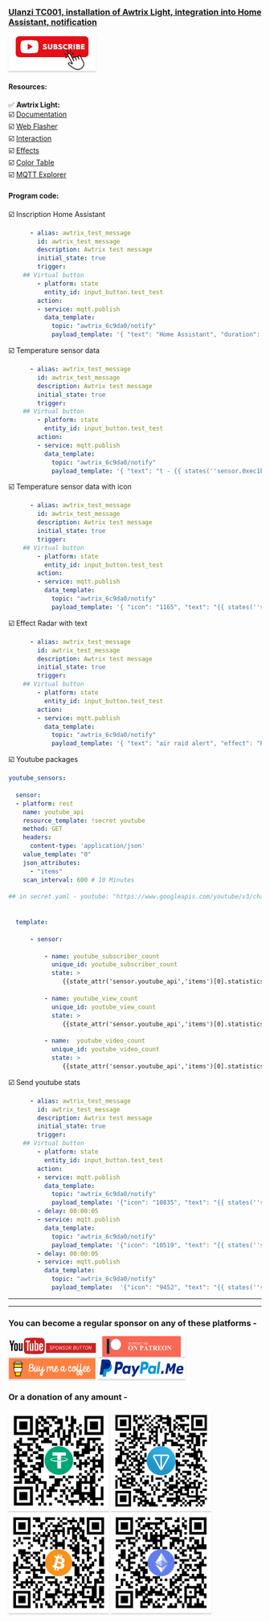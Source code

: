 ### [Ulanzi TC001, installation of Awtrix Light, integration into Home Assistant, notification](https://youtu.be/FfI4hmtDWR8)

<a href="https://www.youtube.com/channel/UCcq9onYHbs6go3kDpfBoqhg?sub_confirmation=1" target="_blank"><img src="https://raw.githubusercontent.com/kvazis/library/master/img/subscribe.png" alt="Subscribe" style="height: 71px !important;width: 174px !important;box-shadow: 0px 3px 2px 0px rgba(190, 190, 190, 0.5) !important;-webkit-box-shadow: 0px 3px 2px 0px rgba(190, 190, 190, 0.5) !important;" ></a>

#### Resources:    

:white_check_mark: **Awtrix Light:**    
:ballot_box_with_check: [Documentation](https://blueforcer.github.io/awtrix3/#/?id=awtrix-light)     
:ballot_box_with_check: [Web Flasher](https://blueforcer.github.io/awtrix3/#/flasher)     
:ballot_box_with_check: [Interaction](https://blueforcer.github.io/awtrix3/#/api?id=interaction)     
:ballot_box_with_check: [Effects](https://blueforcer.github.io/awtrix3/#/effects)     
:ballot_box_with_check: [Color Table](https://www.rapidtables.com/web/color/RGB_Color.html)     
:ballot_box_with_check: [MQTT Explorer](https://mqtt-explorer.com/)     

#### Program code:  


:ballot_box_with_check: Inscription Home Assistant    

```yaml
      - alias: awtrix_test_message
        id: awtrix_test_message
        description: Awtrix test message
        initial_state: true
        trigger:
    ## Virtual button
        - platform: state
          entity_id: input_button.test_test
        action:
        - service: mqtt.publish
          data_template:
            topic: "awtrix_6c9da0/notify"
            payload_template: '{ "text": "Home Assistant", "duration": 5, "color": "#5CE0FF" }'
```

:ballot_box_with_check: Temperature sensor data    

```yaml
      - alias: awtrix_test_message
        id: awtrix_test_message
        description: Awtrix test message
        initial_state: true
        trigger:
    ## Virtual button
        - platform: state
          entity_id: input_button.test_test
        action:
        - service: mqtt.publish
          data_template:
            topic: "awtrix_6c9da0/notify"
            payload_template: '{ "text": "t - {{ states(''sensor.0xec1bbdfffe6f3394_temperature'')}} C", "duration": 10, "color": "#FFF97D", "noScroll": true }'
```

:ballot_box_with_check: Temperature sensor data with icon    

```yaml
      - alias: awtrix_test_message
        id: awtrix_test_message
        description: Awtrix test message
        initial_state: true
        trigger:
    ## Virtual button
        - platform: state
          entity_id: input_button.test_test
        action:
        - service: mqtt.publish
          data_template:
            topic: "awtrix_6c9da0/notify"
            payload_template: '{ "icon": "1165", "text": "{{ states(''sensor.0xec1bbdfffe6f3394_temperature'')}} C", "duration": 10, "color": "#FFF97D", "noScroll": true }'
```

:ballot_box_with_check: Effect Radar with text    

```yaml
      - alias: awtrix_test_message
        id: awtrix_test_message
        description: Awtrix test message
        initial_state: true
        trigger:
    ## Virtual button
        - platform: state
          entity_id: input_button.test_test
        action:
        - service: mqtt.publish
          data_template:
            topic: "awtrix_6c9da0/notify"
            payload_template: '{ "text": "air raid alert", "effect": "Radar", "duration": 15, "color": "#FFD4FF" }'
```

:ballot_box_with_check: Youtube packages    

```yaml
youtube_sensors:

  sensor:
  - platform: rest
    name: youtube_api
    resource_template: !secret youtube
    method: GET
    headers:
      content-type: 'application/json'
    value_template: "0"
    json_attributes:
      - "items"
    scan_interval: 600 # 10 Minutes

## in secret.yaml - youtube: "https://www.googleapis.com/youtube/v3/channels?part=statistics&id=CHANNEL_ID&key=CHANNEL_API"


  template:
    
      - sensor:

          - name: youtube_subscriber_count
            unique_id: youtube_subscriber_count
            state: > 
               {{state_attr('sensor.youtube_api','items')[0].statistics.subscriberCount }} 
               
          - name: youtube_view_count
            unique_id: youtube_view_count
            state: > 
               {{state_attr('sensor.youtube_api','items')[0].statistics.viewCount }}

          - name:  youtube_video_count
            unique_id: youtube_video_count
            state: > 
               {{state_attr('sensor.youtube_api','items')[0].statistics.videoCount }}
```

:ballot_box_with_check: Send youtube stats    

```yaml
      - alias: awtrix_test_message
        id: awtrix_test_message
        description: Awtrix test message
        initial_state: true
        trigger:
    ## Virtual button
        - platform: state
          entity_id: input_button.test_test
        action:
        - service: mqtt.publish
          data_template:
            topic: "awtrix_6c9da0/notify"
            payload_template: '{"icon": "10835", "text": "{{ states(''sensor.youtube_subscriber_count'')}}", "duration": 5 }'
        - delay: 00:00:05
        - service: mqtt.publish
          data_template:
            topic: "awtrix_6c9da0/notify"
            payload_template: '{"icon": "10519", "text": "{{ states(''sensor.youtube_view_count'')}}", "color": "#00FF00", "duration": 5 }' 
        - delay: 00:00:05
        - service: mqtt.publish
          data_template:
            topic: "awtrix_6c9da0/notify"
            payload_template:  '{"icon": "9452", "text": "{{ states(''sensor.youtube_video_count'')}}", "color": "#007FFF", "duration": 5 }'
```

____
____
### You can become a regular sponsor on any of these platforms -     
<a href="https://www.youtube.com/channel/UCcq9onYHbs6go3kDpfBoqhg/join" target="_blank"><img src="https://raw.githubusercontent.com/kvazis/library/master/img/youtube.png" alt="Youtube Sponsorship" style="height: 41px !important;width: 174px !important;box-shadow: 0px 3px 2px 0px rgba(190, 190, 190, 0.5) !important;-webkit-box-shadow: 0px 3px 2px 0px rgba(190, 190, 190, 0.5) !important;" ></a>
<a href="https://www.patreon.com/alex_kvazis" target="_blank"><img src="https://raw.githubusercontent.com/kvazis/library/master/img/patreon-button.png" alt="Patreon Support" style="height: 41px !important;width: 174px !important;box-shadow: 0px 3px 2px 0px rgba(190, 190, 190, 0.5) !important;-webkit-box-shadow: 0px 3px 2px 0px rgba(190, 190, 190, 0.5) !important;" ></a>
<a href="https://www.buymeacoffee.com/greatkvazis" target="_blank"><img src="https://raw.githubusercontent.com/kvazis/library/master/img/buymeacoffee.png" alt="Buy Me A Coffee" style="height: 41px !important;width: 174px !important;box-shadow: 0px 3px 2px 0px rgba(190, 190, 190, 0.5) !important;-webkit-box-shadow: 0px 3px 2px 0px rgba(190, 190, 190, 0.5) !important;" ></a>
<a href="https://www.paypal.com/paypalme/greatkvazis" target="_blank"><img src="https://raw.githubusercontent.com/kvazis/library/master/img/paypal.png" alt="PayPal Me" style="height: 41px !important;width: 174px !important;box-shadow: 0px 3px 2px 0px rgba(190, 190, 190, 0.5) !important;-webkit-box-shadow: 0px 3px 2px 0px rgba(190, 190, 190, 0.5) !important;" ></a>

### Or a donation of any amount -     
<img src="https://raw.githubusercontent.com/kvazis/library/master/img/usdt.png" alt="USDT TRC20" style="height: 200px !important;width: 200px !important;box-shadow: 0px 3px 2px 0px rgba(190, 190, 190, 0.5) !important;-webkit-box-shadow: 0px 3px 2px 0px rgba(190, 190, 190, 0.5) !important;" ></a>
<img src="https://raw.githubusercontent.com/kvazis/library/master/img/ton.png" alt="TON" style="height: 200px !important;width: 200px !important;box-shadow: 0px 3px 2px 0px rgba(190, 190, 190, 0.5) !important;-webkit-box-shadow: 0px 3px 2px 0px rgba(190, 190, 190, 0.5) !important;" ></a>
<img src="https://raw.githubusercontent.com/kvazis/library/master/img/btc.png" alt="Bitcoin" style="height: 200px !important;width: 200px !important;box-shadow: 0px 3px 2px 0px rgba(190, 190, 190, 0.5) !important;-webkit-box-shadow: 0px 3px 2px 0px rgba(190, 190, 190, 0.5) !important;" ></a>
<img src="https://raw.githubusercontent.com/kvazis/library/master/img/eth.png" alt="Etherium" style="height: 200px !important;width: 200px !important;box-shadow: 0px 3px 2px 0px rgba(190, 190, 190, 0.5) !important;-webkit-box-shadow: 0px 3px 2px 0px rgba(190, 190, 190, 0.5) !important;" ></a>
